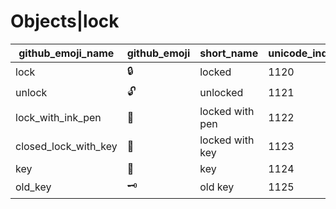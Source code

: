 # Objects|lock

|github_emoji_name|github_emoji|short_name|unicode_index|
|---|---|---|---|
|lock|:lock:|locked|1120|
|unlock|:unlock:|unlocked|1121|
|lock_with_ink_pen|:lock_with_ink_pen:|locked with pen|1122|
|closed_lock_with_key|:closed_lock_with_key:|locked with key|1123|
|key|:key:|key|1124|
|old_key|:old_key:|old key|1125|
